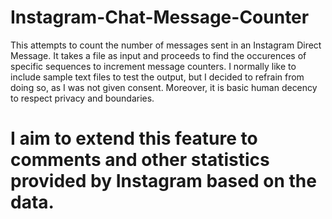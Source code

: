 # Instagram-Chat-Message-Counter
This attempts to count the number of messages sent in an Instagram Direct Message. It takes a file as input and proceeds to find the occurences of specific sequences to increment message counters. 
I normally like to include sample text files to test the output, but I decided to refrain from doing so, as I was not given consent. Moreover, it is basic human decency to respect privacy and boundaries.
# I aim to extend this feature to comments and other statistics provided by Instagram based on the data.
